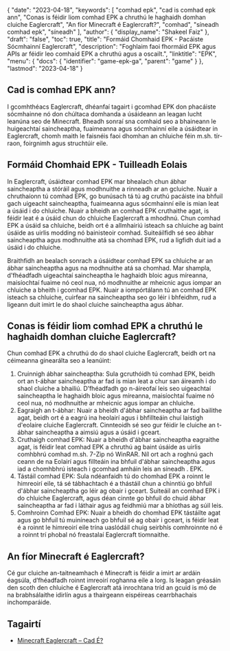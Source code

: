 {
  "date": "2023-04-18",
  "keywords": [
"comhad epk",
"cad is comhad epk ann",
"Conas is féidir liom comhad EPK a chruthú le haghaidh domhan cluiche Eaglercraft",
"An fíor Minecraft é Eaglercraft?",
"comhad",
"síneadh comhad epk",
"síneadh"
],
  "author": {
    "display_name": "Shakeel Faiz"
},
  "draft": "false",
  "toc": true,
  "title": "Formáid Chomhaid EPK - Pacáiste Sócmhainní Eaglercraft",
  "description": "Foghlaim faoi fhormáid EPK agus APIs ar féidir leo comhaid EPK a chruthú agus a oscailt.",
  "linktitle": "EPK",
  "menu": {
    "docs": {
      "identifier": "game-epk-ga",
      "parent": "game"
}
},
  "lastmod": "2023-04-18"
}

## Cad is comhad EPK ann?

I gcomhthéacs Eaglercraft, dhéanfaí tagairt i gcomhad EPK don phacáiste sócmhainne nó don chúltaca domhanda a úsáideann an leagan lucht leanúna seo de Minecraft. Bheadh sonraí sna comhaid seo a bhaineann le huigeachtaí saincheaptha, fuaimeanna agus sócmhainní eile a úsáidtear in Eaglercraft, chomh maith le faisnéis faoi dhomhan an chluiche féin m.sh. tír-raon, foirgnimh agus struchtúir eile.

## Formáid Chomhaid EPK - Tuilleadh Eolais

In Eaglercraft, úsáidtear comhad EPK mar bhealach chun ábhar saincheaptha a stóráil agus modhnuithe a rinneadh ar an gcluiche. Nuair a chruthaíonn tú comhad EPK, go bunúsach tá tú ag cruthú pacáiste ina bhfuil gach uigeacht saincheaptha, fuaimeanna agus sócmhainní eile is mian leat a úsáid i do chluiche. Nuair a bheidh an comhad EPK cruthaithe agat, is féidir leat é a úsáid chun do chluiche Eaglercraft a mhodhnú. Chun comhad EPK a úsáid sa chluiche, beidh ort é a allmhairiú isteach sa chluiche ag baint úsáide as uirlis modding nó bainisteoir comhad. Suiteáilfidh sé seo ábhar saincheaptha agus modhnuithe atá sa chomhad EPK, rud a ligfidh duit iad a úsáid i do chluiche.

Braithfidh an bealach sonrach a úsáidtear comhad EPK sa chluiche ar an ábhar saincheaptha agus na modhnuithe atá sa chomhad. Mar shampla, d'fhéadfadh uigeachtaí saincheaptha le haghaidh bloic agus míreanna, maisíochtaí fuaime nó ceol nua, nó modhnuithe ar mheicnic agus iompar an chluiche a bheith i gcomhad EPK. Nuair a iompórtálann tú an comhad EPK isteach sa chluiche, cuirfear na saincheaptha seo go léir i bhfeidhm, rud a ligeann duit imirt le do shaol cluiche saincheaptha agus ábhar.

## Conas is féidir liom comhad EPK a chruthú le haghaidh domhan cluiche Eaglercraft?

Chun comhad EPK a chruthú do do shaol cluiche Eaglercraft, beidh ort na céimeanna ginearálta seo a leanúint:

1. Cruinnigh ábhar saincheaptha: Sula gcruthóidh tú comhad EPK, beidh ort an t-ábhar saincheaptha ar fad is mian leat a chur san áireamh i do shaol cluiche a bhailiú. D’fhéadfadh go n-áireofaí leis seo uigeachtaí saincheaptha le haghaidh bloic agus míreanna, maisíochtaí fuaime nó ceol nua, nó modhnuithe ar mheicnic agus iompar an chluiche.
2. Eagraigh an t-ábhar: Nuair a bheidh d'ábhar saincheaptha ar fad bailithe agat, beidh ort é a eagrú ina heolairí agus i bhfillteáin chuí laistigh d'eolaire cluiche Eaglercraft. Cinnteoidh sé seo gur féidir le cluiche an t-ábhar saincheaptha a aimsiú agus a úsáid i gceart.
3. Cruthaigh comhad EPK: Nuair a bheidh d'ábhar saincheaptha eagraithe agat, is féidir leat comhad EPK a chruthú ag baint úsáide as uirlis comhbhrú comhad m.sh. 7-Zip nó WinRAR. Níl ort ach a roghnú gach ceann de na Eolairí agus fillteáin ina bhfuil d'ábhar saincheaptha agus iad a chomhbhrú isteach i gcomhad amháin leis an síneadh . EPK.
4. Tástáil comhad EPK: Sula ndéanfaidh tú do chomhad EPK a roinnt le himreoirí eile, tá sé tábhachtach é a thástáil chun a chinntiú go bhfuil d'ábhar saincheaptha go léir ag obair i gceart. Suiteáil an comhad EPK i do chluiche Eaglercraft, agus déan cinnte go bhfuil do chuid ábhar saincheaptha ar fad i láthair agus ag feidhmiú mar a bhíothas ag súil leis.
5. Comhroinn Comhad EPK: Nuair a bheidh do chomhad EPK tástáilte agat agus go bhfuil tú muiníneach go bhfuil sé ag obair i gceart, is féidir leat é a roinnt le himreoirí eile trína uaslódáil chuig seirbhís comhroinnte nó é a roinnt trí phobal nó freastalaí Eaglercraft tiomnaithe.

## An fíor Minecraft é Eaglercraft?

Cé gur cluiche an-taitneamhach é Minecraft is féidir a imirt ar ardáin éagsúla, d’fhéadfadh roinnt imreoirí roghanna eile a lorg. Is leagan gréasáin den scoth den chluiche é Eaglercraft atá inrochtana tríd an gcuid is mó de na brabhsálaithe idirlín agus a thairgeann eispéireas cearrbhachais inchomparáide.

## Tagairtí
* [Minecraft Eaglercraft – Cad É?](https://apexminecrafthosting.com/eaglercraft-minecraft/)


